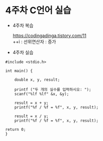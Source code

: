 # 4주차 C언어 실습
 - 4주차 복습
   
   https://codingadinga.tistory.com/11 <br>
   ++i : 선위연산자 : 증가
   
 - 4주차 실습

```
#include <stdio.h>

int main() {
    
    double x, y, result;

    printf ("두 개의 실수를 입력하시오: ");
    scanf("%lf %lf" &x, &y);

    result = x + y;
    printf("%f / %f = %f", x, y, result);

    result = x / y;
    printf("%f / %f = %f", x, y, result);

return 0;
}
```
